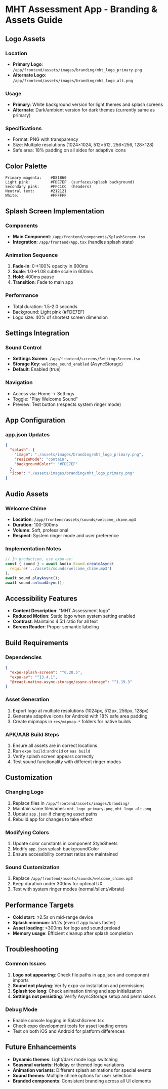# MHT Assessment App - Branding & Assets Guide

## Logo Assets

### Location
- **Primary Logo**: `/app/frontend/assets/images/branding/mht_logo_primary.png`
- **Alternate Logo**: `/app/frontend/assets/images/branding/mht_logo_alt.png`

### Usage
- **Primary**: White background version for light themes and splash screens
- **Alternate**: Dark/ambient version for dark themes (currently same as primary)

### Specifications
- Format: PNG with transparency
- Size: Multiple resolutions (1024×1024, 512×512, 256×256, 128×128)
- Safe area: 18% padding on all sides for adaptive icons

## Color Palette

```
Primary magenta:    #D81B60
Light pink:         #FDE7EF  (surfaces/splash background)
Secondary pink:     #FFC1CC  (headers)
Neutral text:       #212121
White:              #FFFFFF
```

## Splash Screen Implementation

### Components
- **Main Component**: `/app/frontend/components/SplashScreen.tsx`
- **Integration**: `/app/frontend/App.tsx` (handles splash state)

### Animation Sequence
1. **Fade-in**: 0→100% opacity in 600ms
2. **Scale**: 1.0→1.08 subtle scale in 600ms  
3. **Hold**: 400ms pause
4. **Transition**: Fade to main app

### Performance
- Total duration: 1.5-2.0 seconds
- Background: Light pink (#FDE7EF)
- Logo size: 40% of shortest screen dimension

## Settings Integration

### Sound Control
- **Settings Screen**: `/app/frontend/screens/SettingsScreen.tsx`
- **Storage Key**: `welcome_sound_enabled` (AsyncStorage)
- **Default**: Enabled (true)

### Navigation
- Access via: Home → Settings
- Toggle: "Play Welcome Sound" 
- Preview: Test button (respects system ringer mode)

## App Configuration

### app.json Updates
```json
{
  "splash": {
    "image": "./assets/images/branding/mht_logo_primary.png",
    "resizeMode": "contain", 
    "backgroundColor": "#FDE7EF"
  },
  "icon": "./assets/images/branding/mht_logo_primary.png"
}
```

## Audio Assets

### Welcome Chime
- **Location**: `/app/frontend/assets/sounds/welcome_chime.mp3`
- **Duration**: 100-300ms
- **Volume**: Soft, professional
- **Respect**: System ringer mode and user preference

### Implementation Notes
```javascript
// In production, use expo-av:
const { sound } = await Audio.Sound.createAsync(
  require('../assets/sounds/welcome_chime.mp3')
);
await sound.playAsync();
await sound.unloadAsync();
```

## Accessibility Features

- **Content Description**: "MHT Assessment logo"
- **Reduced Motion**: Static logo when system setting enabled
- **Contrast**: Maintains 4.5:1 ratio for all text
- **Screen Reader**: Proper semantic labeling

## Build Requirements

### Dependencies
```json
{
  "expo-splash-screen": "^0.20.5",
  "expo-av": "^13.4.1",
  "@react-native-async-storage/async-storage": "^1.19.3"
}
```

### Asset Generation
1. Export logo at multiple resolutions (1024px, 512px, 256px, 128px)
2. Generate adaptive icons for Android with 18% safe area padding
3. Create mipmaps in `res/mipmap-*` folders for native builds

### APK/AAB Build Steps
1. Ensure all assets are in correct locations
2. Run `expo build:android` or `eas build`
3. Verify splash screen appears correctly
4. Test sound functionality with different ringer modes

## Customization

### Changing Logo
1. Replace files in `/app/frontend/assets/images/branding/`
2. Maintain same filenames: `mht_logo_primary.png`, `mht_logo_alt.png`
3. Update `app.json` if changing asset paths
4. Rebuild app for changes to take effect

### Modifying Colors
1. Update color constants in component StyleSheets
2. Modify `app.json` splash backgroundColor
3. Ensure accessibility contrast ratios are maintained

### Sound Customization
1. Replace `/app/frontend/assets/sounds/welcome_chime.mp3`
2. Keep duration under 300ms for optimal UX
3. Test with system ringer modes (normal/silent/vibrate)

## Performance Targets

- **Cold start**: ≤2.5s on mid-range device
- **Splash minimum**: ≥1.2s (even if app loads faster)
- **Asset loading**: <300ms for logo and sound preload
- **Memory usage**: Efficient cleanup after splash completion

## Troubleshooting

### Common Issues
1. **Logo not appearing**: Check file paths in app.json and component imports
2. **Sound not playing**: Verify expo-av installation and permissions
3. **Splash too long**: Check animation timing and app initialization
4. **Settings not persisting**: Verify AsyncStorage setup and permissions

### Debug Mode
- Enable console logging in SplashScreen.tsx
- Check expo development tools for asset loading errors
- Test on both iOS and Android for platform differences

## Future Enhancements

- **Dynamic themes**: Light/dark mode logo switching
- **Seasonal variants**: Holiday or themed logo variations  
- **Animation variants**: Different splash animations for special events
- **Sound themes**: Multiple chime options for user selection
- **Branded components**: Consistent branding across all UI elements
